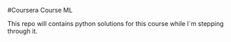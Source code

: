 #Coursera Course ML

This repo will contains python solutions for this course while I´m stepping through it.